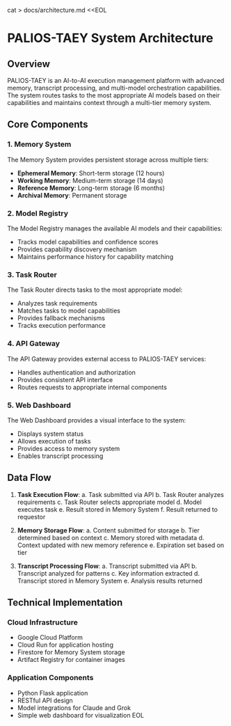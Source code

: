 cat > docs/architecture.md <<EOL
# PALIOS-TAEY System Architecture

## Overview
PALIOS-TAEY is an AI-to-AI execution management platform with advanced memory, transcript processing, and multi-model orchestration capabilities. The system routes tasks to the most appropriate AI models based on their capabilities and maintains context through a multi-tier memory system.

## Core Components

### 1. Memory System
The Memory System provides persistent storage across multiple tiers:
- **Ephemeral Memory**: Short-term storage (12 hours)
- **Working Memory**: Medium-term storage (14 days)
- **Reference Memory**: Long-term storage (6 months)
- **Archival Memory**: Permanent storage

### 2. Model Registry
The Model Registry manages the available AI models and their capabilities:
- Tracks model capabilities and confidence scores
- Provides capability discovery mechanism
- Maintains performance history for capability matching

### 3. Task Router
The Task Router directs tasks to the most appropriate model:
- Analyzes task requirements
- Matches tasks to model capabilities
- Provides fallback mechanisms
- Tracks execution performance

### 4. API Gateway
The API Gateway provides external access to PALIOS-TAEY services:
- Handles authentication and authorization
- Provides consistent API interface
- Routes requests to appropriate internal components

### 5. Web Dashboard
The Web Dashboard provides a visual interface to the system:
- Displays system status
- Allows execution of tasks
- Provides access to memory system
- Enables transcript processing

## Data Flow

1. **Task Execution Flow**:
   a. Task submitted via API
   b. Task Router analyzes requirements
   c. Task Router selects appropriate model
   d. Model executes task
   e. Result stored in Memory System
   f. Result returned to requestor

2. **Memory Storage Flow**:
   a. Content submitted for storage
   b. Tier determined based on context
   c. Memory stored with metadata
   d. Context updated with new memory reference
   e. Expiration set based on tier

3. **Transcript Processing Flow**:
   a. Transcript submitted via API
   b. Transcript analyzed for patterns
   c. Key information extracted
   d. Transcript stored in Memory System
   e. Analysis results returned

## Technical Implementation

### Cloud Infrastructure
- Google Cloud Platform
- Cloud Run for application hosting
- Firestore for Memory System storage
- Artifact Registry for container images

### Application Components
- Python Flask application
- RESTful API design
- Model integrations for Claude and Grok
- Simple web dashboard for visualization
EOL